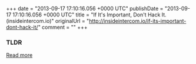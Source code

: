 +++
date = "2013-09-17 17:10:16.056 +0000 UTC"
publishDate = "2013-09-17 17:10:16.056 +0000 UTC"
title = "If It's Important, Don't Hack It. (insideintercom.io)"
originalUrl = "http://insideintercom.io/if-its-important-dont-hack-it/"
comment = ""
+++

### TLDR



[Read more](http://insideintercom.io/if-its-important-dont-hack-it/)
